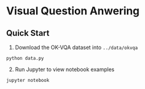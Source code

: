 # Visual Question Anwering

## Quick Start

1. Download the OK-VQA dataset into `../data/okvqa`

```console
python data.py
```

2. Run Jupyter to view notebook examples

```console
jupyter notebook
```
